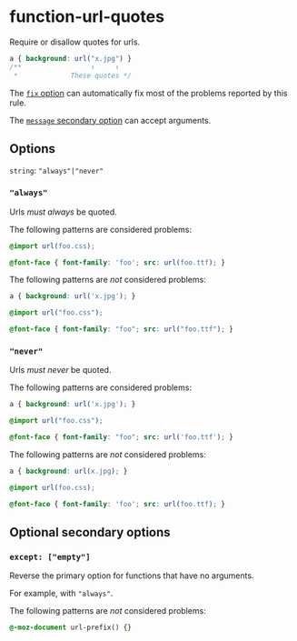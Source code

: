 # function-url-quotes

Require or disallow quotes for urls.

<!-- prettier-ignore -->
```css
a { background: url("x.jpg") }
/**                 ↑     ↑
 *             These quotes */
```

The [`fix` option](../../../docs/user-guide/options.md#fix) can automatically fix most of the problems reported by this rule.

The [`message` secondary option](../../../docs/user-guide/configure.md#message) can accept arguments.

## Options

`string`: `"always"|"never"`

### `"always"`

Urls _must always_ be quoted.

The following patterns are considered problems:

<!-- prettier-ignore -->
```css
@import url(foo.css);
```

<!-- prettier-ignore -->
```css
@font-face { font-family: 'foo'; src: url(foo.ttf); }
```

The following patterns are _not_ considered problems:

<!-- prettier-ignore -->
```css
a { background: url('x.jpg'); }
```

<!-- prettier-ignore -->
```css
@import url("foo.css");
```

<!-- prettier-ignore -->
```css
@font-face { font-family: "foo"; src: url("foo.ttf"); }
```

### `"never"`

Urls _must never_ be quoted.

The following patterns are considered problems:

<!-- prettier-ignore -->
```css
a { background: url('x.jpg'); }
```

<!-- prettier-ignore -->
```css
@import url("foo.css");
```

<!-- prettier-ignore -->
```css
@font-face { font-family: "foo"; src: url('foo.ttf'); }
```

The following patterns are _not_ considered problems:

<!-- prettier-ignore -->
```css
a { background: url(x.jpg); }
```

<!-- prettier-ignore -->
```css
@import url(foo.css);
```

<!-- prettier-ignore -->
```css
@font-face { font-family: 'foo'; src: url(foo.ttf); }
```

## Optional secondary options

### `except: ["empty"]`

Reverse the primary option for functions that have no arguments.

For example, with `"always"`.

The following patterns are _not_ considered problems:

<!-- prettier-ignore -->
```css
@-moz-document url-prefix() {}
```
